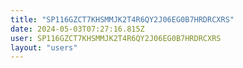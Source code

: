 ```yaml
---
title: "SP116GZCT7KHSMMJK2T4R6QY2J06EG0B7HRDRCXRS"
date: 2024-05-03T07:27:16.815Z
user: SP116GZCT7KHSMMJK2T4R6QY2J06EG0B7HRDRCXRS
layout: "users"
---
```

    